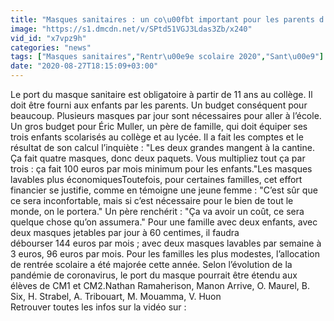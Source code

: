 ```yaml
---
title: "Masques sanitaires : un co\u00fbt important pour les parents d'\u00e9l\u00e8ves"
image: "https://s1.dmcdn.net/v/SPtd51VGJ3Ldas3Zb/x240"
vid_id: "x7vpz9h"
categories: "news"
tags: ["Masques sanitaires","Rentr\u00e9e scolaire 2020","Sant\u00e9"]
date: "2020-08-27T18:15:09+03:00"
---
```

Le port du masque sanitaire est obligatoire à partir de 11 ans au collège. Il doit être fourni aux enfants par les parents. Un budget conséquent pour beaucoup. Plusieurs masques par jour sont nécessaires pour aller à l’école. Un gros budget pour Éric Muller, un père de famille, qui doit équiper ses trois enfants scolarisés au collège et au lycée. Il a fait les comptes et le résultat de son calcul l’inquiète : &quot;Les deux grandes mangent à la cantine. Ça fait quatre masques, donc deux paquets. Vous multipliez tout ça par trois : ça fait 100 euros par mois minimum pour les enfants.&quot;Les masques lavables plus économiquesToutefois, pour certaines familles, cet effort financier se justifie, comme en témoigne une jeune femme : &quot;C’est sûr que ce sera inconfortable, mais si c’est nécessaire pour le bien de tout le monde, on le portera.&quot; Un père renchérit : &quot;Ça va avoir un coût, ce sera quelque chose qu’on assumera.&quot; Pour une famille avec deux enfants, avec deux masques jetables par jour à 60 centimes, il faudra débourser 144 euros par mois ; avec deux masques lavables par semaine à 3 euros, 96 euros par mois. Pour les familles les plus modestes, l’allocation de rentrée scolaire a été majorée cette année. Selon l’évolution de la pandémie de coronavirus, le port du masque pourrait être étendu aux élèves de CM1 et CM2.Nathan Ramaherison, Manon Arrive, O. Maurel, B. Six, H. Strabel, A. Tribouart, M. Mouamma, V. Huon  <br>Retrouver toutes les infos sur la vidéo sur : 

